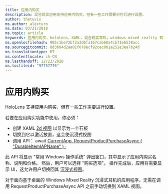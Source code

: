 ```yaml
---
title: 应用内购买
description: 混合现实应用支持应用内购买，但有一些工作需要对它们进行设置。
author: thetuvix
ms.author: alexturn
ms.date: 03/21/2018
ms.topic: article
keywords: 应用内购买，hololens，XAML，混合现实耳机，windows mixed reality 耳机，虚拟现实耳机
ms.openlocfilehash: 905c1be72bf2a3d6fa167cab68a4cb71e6538acc
ms.sourcegitcommit: 8d3b84d2aa01f078ecf92cec001a252e3ea7b24d
ms.translationtype: MT
ms.contentlocale: zh-CN
ms.lasthandoff: 12/23/2020
ms.locfileid: "97757776"
---
```

# <a name="in-app-purchases"></a>应用内购买

HoloLens 支持应用内购买，但有一些工作需要进行设置。

若要在应用购买功能中使用，你必须：
* 创建 XAML [2d 视图](../design/app-views.md) 以显示为一个石板
* 切换到它以激活放置，这会使沉浸式视图
* 调用 API： await [CurrentApp. RequestProductPurchaseAsync ( "DurableItemIAPName" ) ;](https://docs.microsoft.com/uwp/api/windows.applicationmodel.store.currentapp#Windows_ApplicationModel_Store_CurrentApp_RequestProductPurchaseAsync_System_String_)

此 API 将显示 "常用 Windows 操作系统" 弹出窗口，其中显示了应用内购买名称、说明和价格。 然后，用户可以选择 "购买选项"。 操作完成后，应用将需要显示 UI，这允许用户切换回其 [沉浸式视图](../design/app-views.md)。

对于面向基于桌面的 Windows Mixed Reality 沉浸式耳机的应用程序，无需在调用 RequestProductPurchaseAsync API 之前手动切换到 XAML 视图。
